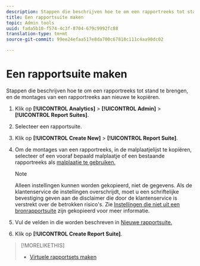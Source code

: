 ```yaml
---
description: Stappen die beschrijven hoe te om een rapportreeks tot stand te brengen, en de montages van een rapportreeks aan nieuwe te kopiëren.
title: Een rapportsuite maken
topic: Admin tools
uuid: fada5b10-f574-4c3f-8704-679c9992fc88
translation-type: tm+mt
source-git-commit: 99ee24efaa517e8da700c67818c111c4aa90dc02

---
```



# Een rapportsuite maken

Stappen die beschrijven hoe te om een rapportreeks tot stand te brengen, en de montages van een rapportreeks aan nieuwe te kopiëren.

1. Klik op **[!UICONTROL Analytics]** > **[!UICONTROL Admin]** > **[!UICONTROL Report Suites]**.
1. Selecteer een rapportsuite.
1. Klik op **[!UICONTROL Create New]** > **[!UICONTROL Report Suite]**.
1. Om de montages van een rapportreeks, in de malplaatjelijst te kopiëren, selecteer of een vooraf bepaald malplaatje of een bestaande rapportreeks als [malplaatje te gebruiken.](/help/admin/c-manage-report-suites/c-report-suite-templates/report-suite-templates.md)

   >[!NOTE]
   >
   >Alleen instellingen kunnen worden gekopieerd, niet de gegevens. Als de klantenservice de instellingen overschrijdt, moet u een schriftelijke bevestiging geven aan de disclaimer die door de klantenservice is verstrekt over de betrokken risico&#39;s. Zie [Instellingen die niet uit een bronrapportsuite](/help/admin/c-manage-report-suites/c-new-report-suite/settings-not-copied-from-rs.md) zijn gekopieerd voor meer informatie.

1. Vul de velden in die worden beschreven in [Nieuwe rapportsuite.](/help/admin/c-manage-report-suites/c-new-report-suite/new-report-suite.md)
1. Klik op **[!UICONTROL Create Report Suite]**.

>[!MORELIKETHIS]
>
>* [Virtuele rapportsets maken](/help/components/vrs/c-workflow-vrs/vrs-create.md)

